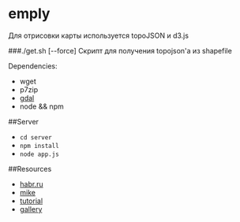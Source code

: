 emply
=====
Для отрисовки карты используется topoJSON и d3.js

###./get.sh [--force]
Скрипт для получения topojson'a из shapefile

Dependencies:  
* wget
* p7zip
* [gdal](http://www.gdal.org)
* node && npm

##Server
* `cd server`
* `npm install`
* `node app.js`

##Resources
* [habr.ru](http://habrahabr.ru/post/181766/)  
* [mike](http://bost.ocks.org/mike/map/)  
* [tutorial](http://www.tnoda.com/blog/2013-12-07) 
* [gallery](http://www.christopheviau.com/d3list/gallery.html)
